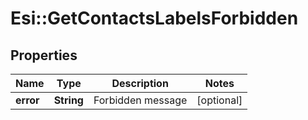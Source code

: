 # Esi::GetContactsLabelsForbidden

## Properties
Name | Type | Description | Notes
------------ | ------------- | ------------- | -------------
**error** | **String** | Forbidden message | [optional] 


